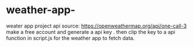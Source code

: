 # weather-app-
weater app project 
api source: [](https://openweathermap.org/api/one-call-3)https://openweathermap.org/api/one-call-3
make a free account and generate a api key .
then clip the key to a api function in script.js for the weather app to fetch data.
